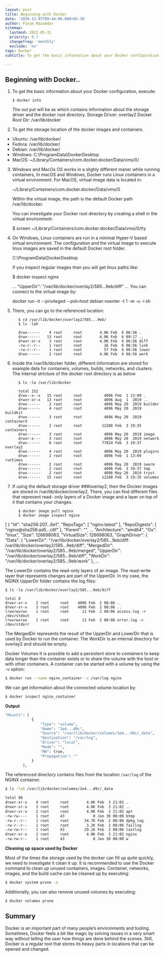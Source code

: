 ```yaml
---
layout: post
title: Beginning with Docker
date: '2020-12-07T09:44:00.000+05:30'
author: Pinak Mazumdar
sitemap:
  lastmod: 2022-05-31
  priority: 0.7
  changefreq: 'monthly'
  exclude: 'no'
tags: Docker
subtitle: To get the basic information about your Docker configuration, execute

---
```


## Beginning with  Docker.. 


1. To get the basic information about your Docker configuration, execute:

     `$ docker info`

    The out put will be as which contains  information about the storage driver and the  docker root directory.
     Storage Driver: overlay2
     Docker Root Dir: /var/lib/docker

2.  To get the storage location of the docker images and containers. 

  - Ubuntu: /var/lib/docker/
  - Fedora: /var/lib/docker/
  - Debian: /var/lib/docker/
  - Windows: C:\ProgramData\DockerDesktop
  - MacOS: ~/Library/Containers/com.docker.docker/Data/vms/0/
  
  
3. Windows and MacOs OS works in a slighly different maner while running containers, In macOS and Windows, Docker runs Linux containers in a virtual environment. For MacOS,        virtual image data is located in:  

    ~/Library/Containers/com.docker.docker/Data/vms/0

   Within the virtual image, the path is the default Docker path /var/lib/docker.

   You can investigate your Docker root directory by creating a shell in the virtual environment: 
   
   $ screen ~/Library/Containers/com.docker.docker/Data/vms/0/tty 


4. On Windows, Linux containers are run in a minimal Hyper-V based virtual environment. The configuration and the virtual image to execute linux images are saved in the default    Docker root folder.

    C:\ProgramData\DockerDesktop

    If you inspect regular images then you will get linux paths like:

    $ docker inspect nginx

    ...
    "UpperDir": "/var/lib/docker/overlay2/585...9eb/diff"
    ...
    You can connect to the virtual image by:

    docker run -it --privileged --pid=host debian nsenter -t 1 -m -u -i sh

5. There, you can go to the referenced location:
```
      $ cd /var/lib/docker/overlay2/585...9eb/
      $ ls -lah

      drwx------    4 root     root        4.0K Feb  6 06:56 .
      drwx------   13 root     root        4.0K Feb  6 09:17 ..
      drwxr-xr-x    3 root     root        4.0K Feb  6 06:56 diff
      -rw-r--r--    1 root     root          26 Feb  6 06:56 link
      -rw-r--r--    1 root     root          57 Feb  6 06:56 lower
      drwx------    2 root     root        4.0K Feb  6 06:56 work
```
6.  Inside  the /var/lib/docker folder,  different information are stored for example  data for containers, volumes, builds, networks, and clusters. The internal  stricture of 
     the docker root directory is as below
```
      $ ls -la /var/lib/docker

      total 152
      drwx--x--x   15 root     root          4096 Feb  1 13:09 .
      drwxr-xr-x   13 root     root          4096 Aug  1  2019 ..
      drwx------    2 root     root          4096 May 20  2019 builder
      drwx------    4 root     root          4096 May 20  2019 buildkit
      drwx------    3 root     root          4096 May 20  2019 containerd
      drwx------    2 root     root         12288 Feb  3 19:35 containers
      drwx------    3 root     root          4096 May 20  2019 image
      drwxr-x---    3 root     root          4096 May 20  2019 network
      drwx------    6 root     root         77824 Feb  3 19:37 overlay2
      drwx------    4 root     root          4096 May 20  2019 plugins
      drwx------    2 root     root          4096 Feb  1 13:09 runtimes
      drwx------    2 root     root          4096 May 20  2019 swarm
      drwx------    2 root     root          4096 Feb  3 19:37 tmp
      drwx------    2 root     root          4096 May 20  2019 trust
      drwx------   15 root     root         12288 Feb  3 19:35 volumes
 ```   
7. If using the default storage driver ###overlay2, then the  Docker images are stored in /var/lib/docker/overlay2. There,  you can find different files that represent read-      only layers of a Docker image and a layer on top of it that contains your changes.
```  
      $ docker image pull nginx
      $ docker image inspect nginx
```
[
    {
        "Id": "sha256:207...6e1",
        "RepoTags": [
            "nginx:latest"
        ],
        "RepoDigests": [
            "nginx@sha256:ad5...c6f"
        ],
        "Parent": "",
 ...
        "Architecture": "amd64",
        "Os": "linux",
        "Size": 126698063,
        "VirtualSize": 126698063,
        "GraphDriver": {
            "Data": {
                "LowerDir": "/var/lib/docker/overlay2/585...9eb/diff:
                             /var/lib/docker/overlay2/585...9eb/diff",
                "MergedDir": "/var/lib/docker/overlay2/585...9eb/merged",
                "UpperDir": "/var/lib/docker/overlay2/585...9eb/diff",
                "WorkDir": "/var/lib/docker/overlay2/585...9eb/work"
            },
...

The LowerDir contains the read-only layers of an image. The read-write layer that represents changes are part of the UpperDir. In my case, the NGINX UpperDir folder contains the log files:
```
$ ls -la /var/lib/docker/overlay2/585...9eb/diff

total 8
drwxr-xr-x    2 root     root    4096 Feb  2 08:06 .
drwxr-xr-x    3 root     root    4096 Feb  2 08:06 ..
lrwxrwxrwx    1 root     root      11 Feb  2 08:06 access.log -> /dev/stdout
lrwxrwxrwx    1 root     root      11 Feb  2 08:06 error.log -> /dev/stderr
```

The MergedDir represents the result of the UpperDir and LowerDir that is used by Docker to run the container. The WorkDir is an internal directory for overlay2 and should be empty.

Docker Volumes
It is possible to add a persistent store to containers to keep data longer than the container exists or to share the volume with the host or with other containers. A container can be started with a volume by using the -v option:
```bash
$ docker run --name nginx_container -v /var/log nginx
```
We can get information about the connected volume location by:
```bash
$ docker inspect nginx_container
```
**Output**

```bash
"Mounts": [
            {
                "Type": "volume",
                "Name": "1e4...d9c",
                "Source": "/var/lib/docker/volumes/1e4...d9c/_data",
                "Destination": "/var/log",
                "Driver": "local",
                "Mode": "",
                "RW": true,
                "Propagation": ""
            }
        ],
```

The referenced directory contains files from the location `/var/log` of the NGINX container.

```bash
$ ls -lah /var/lib/docker/volumes/1e4...d9c/_data

total 88
drwxr-xr-x    4 root     root        4.0K Feb  3 21:02 .
drwxr-xr-x    3 root     root        4.0K Feb  3 21:02 ..
drwxr-xr-x    2 root     root        4.0K Feb  3 21:02 apt
-rw-rw----    1 root     43             0 Jan 30 00:00 btmp
-rw-r--r--    1 root     root       34.7K Feb  2 08:06 dpkg.log
-rw-r--r--    1 root     root        3.2K Feb  2 08:06 faillog
-rw-rw-r--    1 root     43         29.1K Feb  2 08:06 lastlog
drwxr-xr-x    2 root     root        4.0K Feb  3 21:02 nginx
-rw-rw-r--    1 root     43             0 Jan 30 00:00 w
```


**Cleaning up  space used by Docker**

Most of the times the storage used by the docker can fill up quite quickly, we need to investigate it clean it up. It is recommended to use the Docker command to clean up unused containers, images. Container, networks, images, and the build cache can be cleaned up by executing:

```bash
$ docker system prune -a
```

Additionally, you can also remove unused volumes by executing:

```bash
$ docker volumes prune
```

## Summary 

Docker is an important part of many people’s environments and tooling. Sometimes, Docker feels a bit like magic by solving issues in a very smart way without telling the user how things are done behind the scenes. Still, Docker is a regular tool that stores its heavy parts in locations that can be opened and changed.
